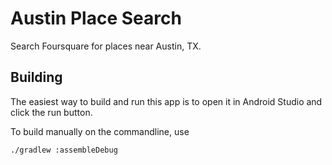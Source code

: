 # Austin Place Search

Search Foursquare for places near Austin, TX.

## Building

The easiest way to build and run this app is to open it in Android Studio and click the run button.

To build manually on the commandline, use

    ./gradlew :assembleDebug
